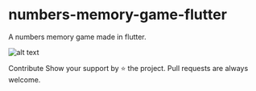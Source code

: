 # numbers-memory-game-flutter
A numbers memory game made in flutter.

![alt text](screenshots/filename.png "Description goes here")

Contribute
Show your support by ⭐ the project. Pull requests are always welcome.
